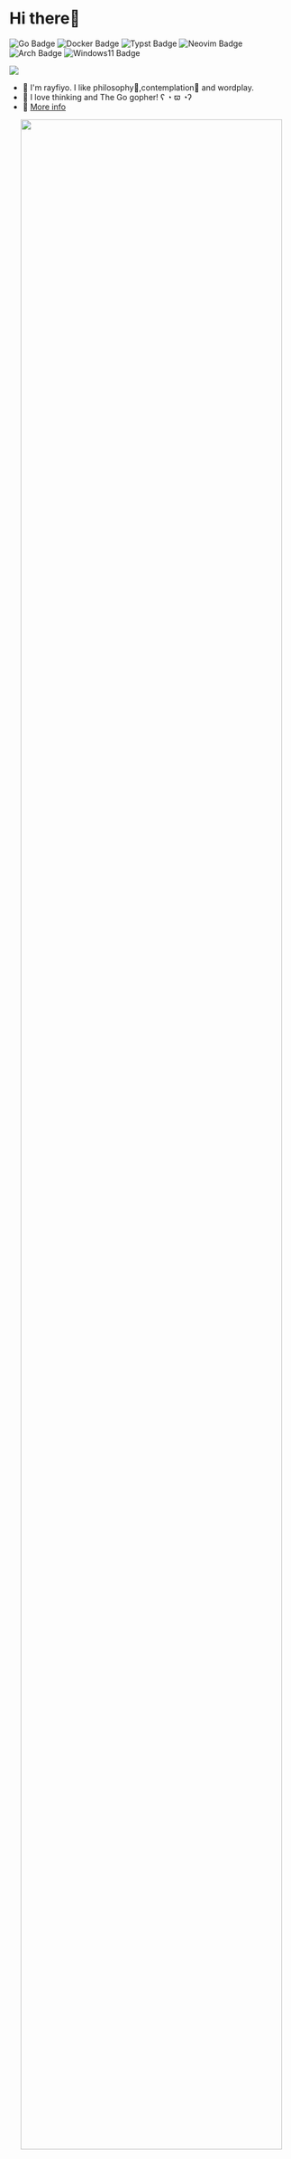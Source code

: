 # Hi there👋

<!-- Shields.io
    https://github.com/badges/shields
    https://simpleicons.org -->

![Go Badge](https://img.shields.io/badge/-Go-00ADD8.svg?logo=go&style=flat&logoColor=white)
![Docker Badge](https://img.shields.io/badge/-Docker-2496ED.svg?logo=docker&style=flat&logoColor=white)
![Typst Badge](https://img.shields.io/badge/-Typst-239DAD.svg?logo=typst&style=flat&logoColor=white)
![Neovim Badge](https://img.shields.io/badge/-Neovim-57A143.svg?logo=neovim&style=flat&logoColor=white)
![Arch Badge](https://img.shields.io/badge/-Arch%20Linux-1793D1.svg?logo=archlinux&style=flat&logoColor=white)
![Windows11 Badge](https://img.shields.io/badge/-Windows11-0078D4.svg?logo=windows11&style=flat&logoColor=white)

<!-- GitHub Profile Views Counter
    https://github.com/antonkomarev/github-profile-views-counter -->

![](https://komarev.com/ghpvc/?username=rayfiyo&color=00ADD8&style=flat&base=1200)

<!-- Text -->

- 🦕 I'm rayfiyo. I like philosophy📕,contemplation🤔 and wordplay.
- 🥰 I love thinking and The Go gopher! ʕ ◔ ϖ ◔ʔ
- 📝 [More info](https://rayfiyo.github.io)

<!-- GitHub Profile Trophy
    https://github.com/ryo-ma/github-profile-trophy -->

<p align="center">
    <img width="96%" src="https://github-profile-trophy.vercel.app/?username=rayfiyo&row=1&column=8&theme=monokai&no-bg=true&no-frame=true" />
</p>

<!-- GitHub Readme Stats
    https://github.com/anuraghazra/github-readme-stats -->

<p align="center">
    <img width="55%" src="https://github-readme-stats.vercel.app/api?username=rayfiyo&count_private=true&show_icons=true&theme=ambient_gradient" />
    <img width="42%" src="https://github-readme-stats.vercel.app/api/top-langs/?username=rayfiyo&layout=compact&theme=ambient_gradient" />
</p>
